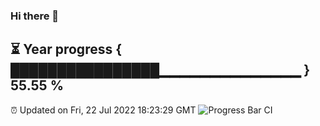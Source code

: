 ### Hi there 👋
⏳ Year progress { ████████████████▁▁▁▁▁▁▁▁▁▁▁▁▁▁ } 55.55 %
---
⏰ Updated on Fri, 22 Jul 2022 18:23:29 GMT
![Progress Bar CI](https://github.com/liununu/liununu/workflows/Progress%20Bar%20CI/badge.svg)
